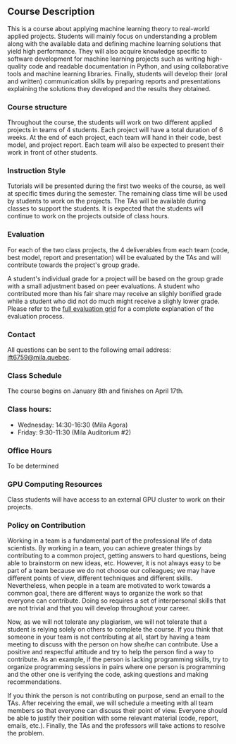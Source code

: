 
## Course Description
This is a course about applying machine learning theory to real-world applied projects. Students will mainly focus on understanding a problem along with the available data and defining machine learning solutions that yield high performance. They will also acquire knowledge specific to software development for machine learning projects such as writing high-quality code and readable documentation in Python, and using collaborative tools and machine learning libraries. Finally, students will develop their (oral and written) communication skills by preparing reports and presentations explaining the solutions they developed and the results they obtained.

### Course structure
Throughout the course, the students will work on two different applied projects in teams of 4 students. Each project will have a total duration of 6 weeks. At the end of each project, each team will hand in their code, best model, and project report. Each team will also be expected to present their work in front of other students.

### Instruction Style
Tutorials will be presented during the first two weeks of the course, as well at specific times during the semester. The remaining class time will be used by students to work on the projects. The TAs will be available during classes to support the students. It is expected that the students will continue to work on the projects outside of class hours.

### Evaluation
For each of the two class projects, the 4 deliverables from each team (code, best model, report and presentation) will be evaluated by the TAs and will contribute towards the project's group grade. 

A student's individual grade for a project will be based on the group grade with a small adjustment based on peer evaluations. A student who contributed more than his fair share may receive an slighly bonified grade while a student who did not do much might receive a slighly lower grade. Please refer to the [full evaluation grid](https://github.com/mila-udem/ift6759/blob/master/evaluation-grid.pdf) for a complete explanation of the evaluation process.

### Contact
All questions can be sent to the following email address: <ift6759@mila.quebec>.

### Class Schedule
The course begins on January 8th and finishes on April 17th.

### Class hours:
- Wednesday: 14:30-16:30 (Mila Agora)
- Friday: 9:30-11:30 (Mila Auditorium #2)

### Office Hours
To be determined

### GPU Computing Resources
Class students will have access to an external GPU cluster to work on their projects.


### Policy on Contribution

Working in a team is a fundamental part of the professional life of data scientists. By working in a team, you can achieve greater things by contributing to a common project, getting answers to hard questions, being able to brainstorm on new ideas, etc. However, it is not always easy to be part of a team because we do not choose our colleagues; we may have different points of view, different techniques and different skills. Nevertheless, when people in a team are motivated to work towards a common goal, there are different ways to organize the work so that everyone can contribute. Doing so requires a set of interpersonal skills that are not trivial and that you will develop throughout your career.

Now, as we will not tolerate any plagiarism, we will not tolerate that a student is relying solely on others to complete the course. If you think that someone in your team is not contributing at all, start by having a team meeting to discuss with the person on how she/he can contribute. Use a positive and respectful attitude and try to help the person find a way to contribute. As an example, if the person is lacking programming skills, try to organize programming sessions in pairs where one person is programming and the other one is verifying the code, asking questions and making recommendations.

If you think the person is not contributing on purpose, send an email to the TAs. After receiving the email, we will schedule a meeting with all team members so that everyone can discuss their point of view.  Everyone should be able to justify their position with some relevant material (code, report, emails, etc.). Finally, the TAs and the professors will take actions to resolve the problem.

